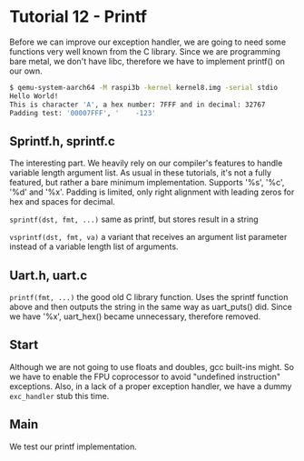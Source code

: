 Tutorial 12 - Printf
====================

Before we can improve our exception handler, we are going to need some functions very well known from the C library.
Since we are programming bare metal, we don't have libc, therefore we have to implement printf() on our own.

```sh
$ qemu-system-aarch64 -M raspi3b -kernel kernel8.img -serial stdio
Hello World!
This is character 'A', a hex number: 7FFF and in decimal: 32767
Padding test: '00007FFF', '    -123'
```

Sprintf.h, sprintf.c
--------------------

The interesting part. We heavily rely on our compiler's features to handle variable length argument list. As usual
in these tutorials, it's not a fully featured, but rather a bare minimum implementation. Supports '%s', '%c',
'%d' and '%x'. Padding is limited, only right alignment with leading zeros for hex and spaces for decimal.

`sprintf(dst, fmt, ...)` same as printf, but stores result in a string

`vsprintf(dst, fmt, va)` a variant that receives an argument list parameter instead of a variable length list of arguments.


Uart.h, uart.c
-------------

`printf(fmt, ...)` the good old C library function. Uses the sprintf function above and then outputs the string
in the same way as uart_puts() did. Since we have '%x', uart_hex() became unnecessary, therefore removed.

Start
-----

Although we are not going to use floats and doubles, gcc built-ins might. So we have to enable the FPU
coprocessor to avoid "undefined instruction" exceptions. Also, in a lack of a proper exception handler,
we have a dummy `exc_handler` stub this time.

Main
----

We test our printf implementation.

